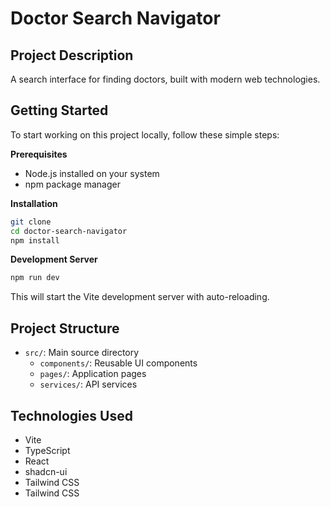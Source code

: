 # Doctor Search Navigator

## Project Description

A search interface for finding doctors, built with modern web technologies.

## Getting Started

To start working on this project locally, follow these simple steps:

**Prerequisites**

- Node.js installed on your system
- npm package manager

**Installation**

```sh
git clone
cd doctor-search-navigator
npm install
```

**Development Server**

```sh
npm run dev
```
This will start the Vite development server with auto-reloading.

## Project Structure

- `src/`: Main source directory
  - `components/`: Reusable UI components
  - `pages/`: Application pages
  - `services/`: API services

## Technologies Used

- Vite
- TypeScript
- React
- shadcn-ui
- Tailwind CSS
- Tailwind CSS


